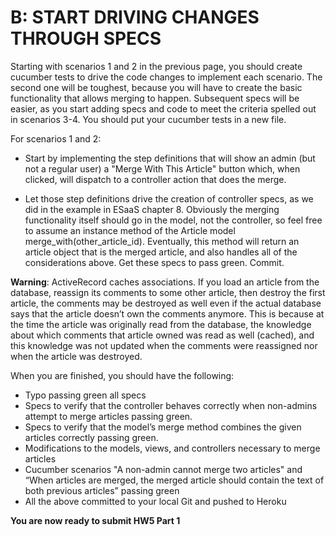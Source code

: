 B: START DRIVING CHANGES THROUGH SPECS
======================================

Starting with scenarios 1 and 2 in the previous page, you should create cucumber tests to drive the code changes to implement each scenario. The second one will be toughest, because you will have to create the basic functionality that allows merging to happen. Subsequent specs will be easier, as you start adding specs and code to meet the criteria spelled out in scenarios 3-4. You should put your cucumber tests in a new file. 

For scenarios 1 and 2:

* Start by implementing the step definitions that will show an admin (but not a regular user) a "Merge With This Article" button which, when clicked, will dispatch to a controller action that does the merge.

* Let those step definitions drive the creation of controller specs, as we did in the example in ESaaS chapter 8.  Obviously the merging functionality itself should go in the model, not the controller, so feel free to assume an instance method of the Article model merge_with(other_article_id).  Eventually, this method will return an article object that is the merged article, and also handles all of the considerations above. Get these specs to pass green.  Commit. 

**Warning**: ActiveRecord caches associations. If you load an article from the database, reassign its comments to some other article, then destroy the first article, the comments may be destroyed as well even if the actual database says that the article doesn’t own the comments anymore. This is because at the time the article was originally read from the database, the knowledge about which comments that article owned was read as well (cached), and this knowledge was not updated when the comments were reassigned nor when the article was destroyed.
 
When you are finished, you should have the following:
* Typo passing green all specs
* Specs to verify that the controller behaves correctly when non-admins attempt to merge articles passing green.
* Specs to verify that the model’s merge method combines the given articles correctly passing green.
* Modifications to the models, views, and controllers necessary to merge articles
* Cucumber scenarios "A non-admin cannot merge two articles" and “When articles are merged, the merged article should contain the text of both previous articles” passing green
* All the above committed to your local Git and pushed to Heroku

**You are now ready to submit HW5 Part 1**
